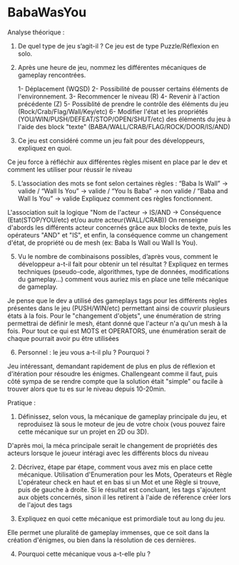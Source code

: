 # BabaWasYou
 
Analyse théorique :

1. De quel type de jeu s’agit-il ?
Ce jeu est de type Puzzle/Réflexion en solo.

2. Après une heure de jeu, nommez les différentes mécaniques de gameplay
rencontrées.

   1- Déplacement (WQSD)
   2- Possibilité de pousser certains éléments de l'environnement.
   3- Recommencer le niveau (R)
   4- Revenir à l'action précédente (Z)
   5- Possiblité de prendre le contrôle des éléments du jeu (Rock/Crab/Flag/Wall/Key/etc)
   6- Modifier l'état et les propriétés (YOU/WIN/PUSH/DEFEAT/STOP/OPEN/SHUT/etc) des éléments du jeu à l'aide des block "texte" (BABA/WALL/CRAB/FLAG/ROCK/DOOR/IS/AND)

4. Ce jeu est considéré comme un jeu fait pour des développeurs, expliquez en quoi.
   
Ce jeu force à réfléchir aux différentes règles misent en place par le dev et comment les utiliser pour réussir le niveau

5. L’association des mots se font selon certaines règles :
“Baba Is Wall” -> valide /
“Wall Is You” -> valide /
“You Is Baba” -> non valide /
“Baba and Wall Is You” -> valide
Expliquez comment ces règles fonctionnent.

L'association suit la logique "Nom de l'acteur -> IS/AND -> Conséquence (Etat(STOP/YOU/etc) et/ou autre acteur(WALL/CRAB))
On renseigne d'abords les différents acteur concernés grâce aux blocks de texte, puis les opérateurs "AND" et "IS", et enfin, la conséquence comme un changement d'état, de propriété ou de mesh (ex: Baba Is Wall ou Wall Is You).


5. Vu le nombre de combinaisons possibles, d’après vous, comment le développeur
a-t-il fait pour obtenir un tel résultat ? Expliquez en termes techniques (pseudo-code,
algorithmes, type de données, modifications du gameplay…) comment vous auriez
mis en place une telle mécanique de gameplay.

Je pense que le dev a utilisé des gameplays tags pour les différents règles présentes dans le jeu (PUSH/WIN/etc) permettant ainsi de couvrir plusieurs états à la fois.
Pour le "changement d'objets", une énumération de string permettrai de définir le mesh, étant donné que l'acteur n'a qu'un mesh à la fois.
Pour tout ce qui est MOTS et OPERATORS, une énumération serait de chaque pourrait avoir pu être utilisées

6. Personnel : le jeu vous a-t-il plu ? Pourquoi ?

Jeu intéressant, demandant rapidement de plus en plus de réflexion et d'itération pour résoudre les énigmes. 
Challengeant comme il faut, puis côté sympa de se rendre compte que la solution était "simple" ou facile à trouver alors que tu es sur le niveau depuis 10-20min. 



Pratique :
1. Définissez, selon vous, la mécanique de gameplay principale du jeu, et reproduisez
là sous le moteur de jeu de votre choix (vous pouvez faire cette mécanique sur un
projet en 2D ou 3D).

D'après moi, la méca principale serait le changement de propriétés des acteurs lorsque le joueur intéragi avec les différents blocs du niveau

2. Décrivez, étape par étape, comment vous avez mis en place cette mécanique.
Utilisation d'Enumeration pour les Mots, Operateurs et Règle
L'opérateur check en haut et en bas si un Mot et une Règle si trouve, puis de gauche à droite. Si le résultat est concluant, les tags s'ajoutent aux objets concernés, sinon il les retirent à l'aide de réference créer lors de l'ajout des tags

3. Expliquez en quoi cette mécanique est primordiale tout au long du jeu.

Elle permet une pluralité de gameplay immenses, que ce soit dans la création d'énigmes, ou bien dans la résolution de ces dernières.

4. Pourquoi cette mécanique vous a-t-elle plu ?
